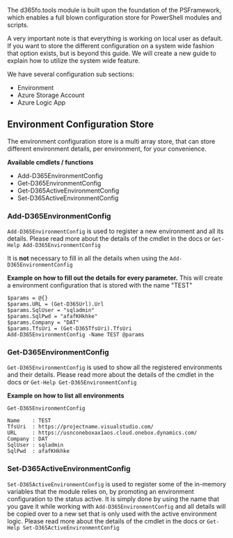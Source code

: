 The d365fo.tools module is built upon the foundation of the PSFramework, which enables a full blown configuration store for PowerShell modules and scripts.

A very important note is that everything is working on local user as default. If you want to store the different configuration on a system wide fashion that option exists, but is beyond this guide. We will create a new guide to explain how to utilize the system wide feature.

We have several configuration sub sections:
* Environment
* Azure Storage Account
* Azure Logic App

## **Environment Configuration Store**
The environment configuration store is a multi array store, that can store different environment details, per environment, for your convenience.

**Available cmdlets / functions**
* Add-D365EnvironmentConfig
* Get-D365EnvironmentConfig
* Get-D365ActiveEnvironmentConfig
* Set-D365ActiveEnvironmentConfig

### **Add-D365EnvironmentConfig** 
`Add-D365EnvironmentConfig` is used to register a new environment and all its details. Please read more about the details of the cmdlet in the docs or `Get-Help Add-D365EnvironmentConfig`

It is **not** necessary to fill in all the details when using the `Add-D365EnvironmentConfig`

**Example on how to fill out the details for every parameter.**
This will create a environment configuration that is stored with the name "TEST"

```
$params = @{}
$params.URL = (Get-D365Url).Url
$params.SqlUser = "sqladmin"
$params.SqlPwd = "afafKHkhke"
$params.Company = "DAT"
$params.TfsUri = (Get-D365TfsUri).TfsUri
Add-D365EnvironmentConfig -Name TEST @params
```

### **Get-D365EnvironmentConfig** 
`Get-D365EnvironmentConfig` is used to show all the registered environments and their details. Please read more about the details of the cmdlet in the docs or `Get-Help Get-D365EnvironmentConfig`


**Example on how to list all environments**

```
Get-D365EnvironmentConfig

Name    : TEST
TfsUri  : https://projectname.visualstudio.com/
URL     : https://usnconeboxax1aos.cloud.onebox.dynamics.com/
Company : DAT
SqlUser : sqladmin
SqlPwd  : afafKHkhke
```

### **Set-D365ActiveEnvironmentConfig**
`Set-D365ActiveEnvironmentConfig` is used to register some of the in-memory variables that the module relies on, by promoting an environment configuration to the status active. It is simply done by using the name that you gave it while working with `Add-D365EnvironmentConfig` and all details will be copied over to a new set that is only used with the active environment logic. Please read more about the details of the cmdlet in the docs or `Get-Help Set-D365ActiveEnvironmentConfig`
